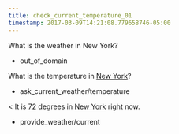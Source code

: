 ```yaml
---
title: check_current_temperature_01
timestamp: 2017-03-09T14:21:08.779658746-05:00
---
```


What is the weather in New York?
* out_of_domain

What is the temperature in [New York](city)?
* ask_current_weather/temperature

< It is [72](temperature) degrees in [New York](city) right now.
* provide_weather/current

